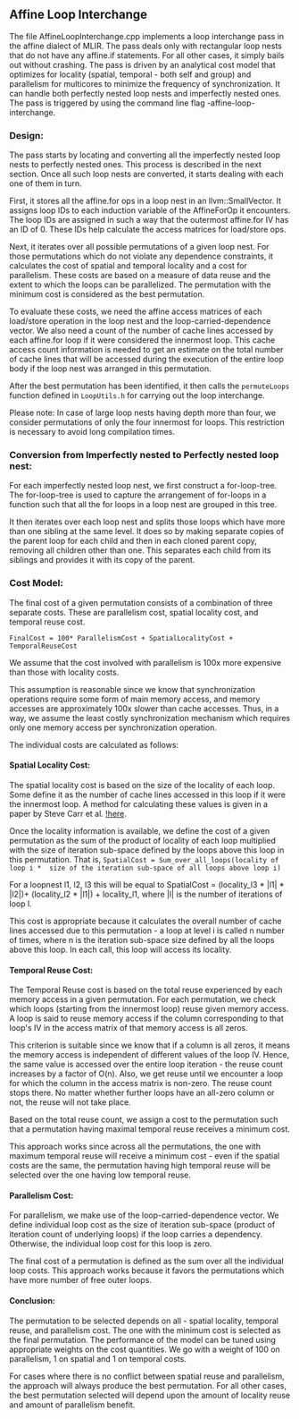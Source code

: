 ## Affine Loop Interchange
The file AffineLoopInterchange.cpp implements a loop interchange pass in the 
affine dialect of MLIR. The pass deals only with rectangular loop nests that do 
not have any affine.if statements. For all other cases, it simply bails out 
without crashing. The pass is driven by an analytical cost model that optimizes 
for locality (spatial, temporal - both self and group) and parallelism for 
multicores to minimize the frequency of synchronization. It can handle both 
perfectly nested loop nests and imperfectly nested ones. The pass is triggered 
by using the command line flag -affine-loop-interchange.


### Design:
The pass starts by locating and converting all the imperfectly nested loop 
nests to perfectly nested ones. This process is described in the next section. 
Once all such loop nests are converted, it starts dealing with each one of them 
in turn.

 First, it stores all the affine.for ops in a loop nest in an 
llvm::SmallVector. It assigns loop IDs to each induction variable of the 
AffineForOp it encounters. The loop IDs are assigned in such a way that the 
outermost affine.for IV has an ID of 0. These IDs help calculate the access 
matrices for load/store ops.

 Next, it iterates over all possible permutations of a given loop nest. For 
those permutations which do not violate any dependence constraints, it 
calculates the cost of spatial and temporal locality and a cost for 
parallelism. These costs are based on a measure of data reuse and the extent to 
which the loops can be parallelized. The permutation with the minimum cost is 
considered as the best permutation.

To evaluate these costs, we need the affine access matrices of each load/store 
operation in the loop nest and the loop-carried-dependence vector. We also need 
a count of the number of cache lines accessed by each affine.for loop if it 
were considered the innermost loop. This cache access count information is 
needed to get an estimate on the total number of cache lines that will be 
accessed during the execution of the entire loop body if the loop nest was 
arranged in this permutation.

 After the best permutation has been identified, it then calls the 
`permuteLoops` function defined in `LoopUtils.h` for carrying out the loop 
interchange.

Please note: In case of large loop nests having depth more than four, we 
consider permutations of only the four innermost for loops. This restriction is 
necessary to avoid long compilation times.

### Conversion from Imperfectly nested to Perfectly nested loop nest:
For each imperfectly nested loop nest, we first construct a for-loop-tree. The 
for-loop-tree is used to capture the arrangement of for-loops in a function 
such that all the for loops in a loop nest are grouped in this tree.

It then iterates over each loop nest and splits those loops which have more 
than one sibling at the same level. It does so by making separate copies of the 
parent loop for each child and then in each cloned parent copy, removing all 
children other than one. This separates each child from its siblings and 
provides it with its copy of the parent.

### Cost Model:
The final cost of a given permutation consists of a combination of three 
separate costs. These are parallelism cost, spatial locality cost, and temporal 
reuse cost.

`FinalCost = 100* ParallelismCost + SpatialLocalityCost + TemporalReuseCost`

We assume that the cost involved with parallelism is 100x more expensive than 
those with locality costs. 

This assumption is reasonable since we know that synchronization operations 
require some form of main memory access, and memory accesses are approximately 
100x slower than cache accesses. Thus, in a way, we assume the least costly 
synchronization mechanism which requires only one memory access per 
synchronization operation.

The individual costs are calculated as follows:

#### Spatial Locality Cost:
The spatial locality cost is based on the size of the locality of each loop. 
Some define it as the number of cache lines accessed in this loop if it were 
the innermost loop. A method for calculating these values is given in a paper 
by Steve Carr et al. [!here](https://dl.acm.org/doi/abs/10.1145/195470.195557).

Once the locality information is available, we define the cost of a given 
permutation as the sum of the product of locality of each loop multiplied with 
the size of iteration sub-space defined by the loops above this loop in this 
permutation. 
That is, `SpatialCost = Sum_over_all_loops(locality of loop i * 
size of the iteration sub-space of all loops above loop i)`

For a loopnest l1, l2, l3 this will be equal to 
SpatialCost = (locality_l3 * |l1| * |l2|)+ (locality_l2 * |l1|) + locality_l1, 
where |l| is the number of iterations of loop l.

This cost is appropriate because it calculates the overall number of cache 
lines accessed due to this permutation - a loop at level i is called n number 
of times, where n is the iteration sub-space size defined by all the loops 
above this loop. In each call, this loop will access its locality.

#### Temporal Reuse Cost:
The Temporal Reuse cost is based on the total reuse experienced by each memory 
access in a given permutation. For each permutation, we check which loops 
(starting from the innermost loop) reuse given memory access. A loop is said to 
reuse memory access if the column corresponding to that loop's IV in the access 
matrix of that memory access is all zeros. 

This criterion is suitable since we know that if a column is all zeros, it 
means the memory access is independent of different values of the loop IV. 
Hence, the same value is accessed over the entire loop iteration - the reuse 
count increases by a factor of O(n). Also, we get reuse until we encounter a 
loop for which the column in the access matrix is non-zero. The reuse count 
stops there. No matter whether further loops have an all-zero column or not, 
the reuse will not take place.

Based on the total reuse count, we assign a cost to the permutation such that a 
permutation having maximal temporal reuse receives a minimum cost.

This approach works since across all the permutations, the one with maximum 
temporal reuse will receive a minimum cost - even if the spatial costs are the 
same, the permutation having high temporal reuse will be selected over the one 
having low temporal reuse.

#### Parallelism Cost:
For parallelism, we make use of the loop-carried-dependence vector. We define 
individual loop cost as the size of iteration sub-space (product of iteration 
count of underlying loops) if the loop carries a dependency. Otherwise, the 
individual loop cost for this loop is zero.

The final cost of a permutation is defined as the sum over all the individual 
loop costs. This approach works because it favors the permutations which have 
more number of free outer loops.


#### Conclusion:
The permutation to be selected depends on all - spatial locality, temporal 
reuse, and parallelism cost. The one with the minimum cost is selected as the 
final permutation. The performance of the model can be tuned using appropriate 
weights on the cost quantities. We go with a weight of 100 on parallelism, 1 on 
spatial and 1 on temporal costs.

For cases where there is no conflict between spatial reuse and parallelism, the 
approach will always produce the best permutation. For all other cases, the 
best permutation selected will depend upon the amount of locality reuse and 
amount of parallelism benefit.
